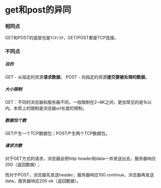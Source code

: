 # get和post的异同
### 相同点

GET和POST的底层也是`TCP/IP`，GET/POST都是TCP连接。

### 不同点

##### 目的

GET - 从指定的资源**请求数据**。
POST - 向指定的资源**提交要被处理的数据**。

##### 大小限制

GET：不同的浏览器和服务器不同，一般限制在2~8K之间，更加常见的是1k以内。本质上的限制是浏览器url长度的限制。

##### 数据包个数

GET产生一个TCP数据包；POST产生两个TCP数据包。

##### 请求次数

对于GET方式的请求，浏览器会把http header和data一并发送出去，服务器响应200（返回数据）；

而对于POST，浏览器先发送header，服务器响应100 continue，浏览器再发送data，服务器响应200 ok（返回数据）。